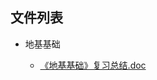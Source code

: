 

## 文件列表

- 地基基础

    - [《地基基础》复习总结.doc](https://github.com/bjut-swift/BJUT-Helper/raw/master/%E5%9C%B0%E5%9F%BA%E5%9F%BA%E7%A1%80/%E3%80%8A%E5%9C%B0%E5%9F%BA%E5%9F%BA%E7%A1%80%E3%80%8B%E5%A4%8D%E4%B9%A0%E6%80%BB%E7%BB%93.doc)

